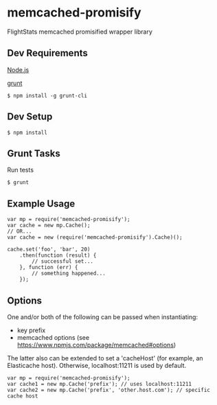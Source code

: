 # memcached-promisify

FlightStats memcached promisified wrapper library

## Dev Requirements

[Node.js](http://nodejs.org/download/)

[grunt](http://gruntjs.com/)
```shell
$ npm install -g grunt-cli
```

## Dev Setup
```shell
$ npm install
```

## Grunt Tasks

Run tests
```shell
$ grunt
```

## Example Usage
```shell
var mp = require('memcached-promisify');
var cache = new mp.Cache();
// OR...
var cache = new (require('memcached-promisify').Cache)();

cache.set('foo', 'bar', 20)
    .then(function (result) {
        // successful set...
    }, function (err) {
        // something happened...
    });
```

## Options

One and/or both of the following can be passed when instantiating:

* key prefix
* memcached options (see https://www.npmjs.com/package/memcached#options)

The latter also can be extended to set a 'cacheHost' (for example, an Elasticache host).
Otherwise, localhost:11211 is used by default.

```shell
var mp = require('memcached-promisify');
var cache1 = new mp.Cache('prefix'); // uses localhost:11211
var cache2 = new mp.Cache('prefix', 'other.host.com'); // specific cache host
```
